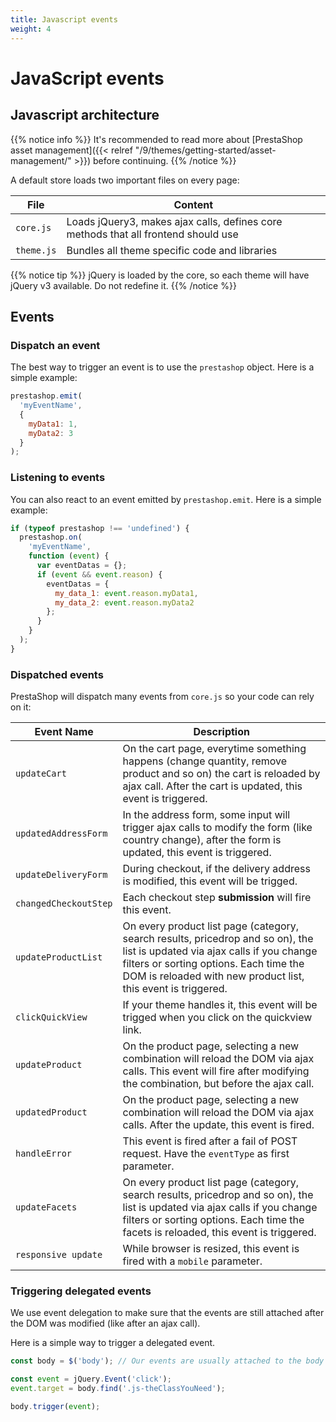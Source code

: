 ```yaml
---
title: Javascript events
weight: 4
---
```


# JavaScript events

## Javascript architecture

{{% notice info %}}
It's recommended to read more about [PrestaShop asset management]({{< relref "/9/themes/getting-started/asset-management/" >}}) before continuing.
{{% /notice %}}

A default store loads two important files on every page:

  File      | Content
  ----------| ------------------------------------------------------------------------------
  `core.js` | Loads jQuery3, makes ajax calls, defines core methods that all frontend should use
  `theme.js`| Bundles all theme specific code and libraries

{{% notice tip %}}
  jQuery is loaded by the core, so each theme will have jQuery v3 available. Do not redefine it.
{{% /notice %}}

## Events

### Dispatch an event

The best way to trigger an event is to use the `prestashop` object. Here is a simple example:

```js
prestashop.emit(
  'myEventName',
  {
    myData1: 1,
    myData2: 3
  }
);
```

### Listening to events

You can also react to an event emitted by `prestashop.emit`. Here is a simple example:

```js
if (typeof prestashop !== 'undefined') {
  prestashop.on(
    'myEventName',
    function (event) {
      var eventDatas = {};
      if (event && event.reason) {
        eventDatas = {
          my_data_1: event.reason.myData1,
          my_data_2: event.reason.myData2
        };
      }
    }
  );
}
```

### Dispatched events

PrestaShop will dispatch many events from `core.js` so your code can rely on it:

Event Name            | Description
----------------------|------------------------------------------------------------------------------------------
 `updateCart`         | On the cart page, everytime something happens (change quantity, remove product and so on) the cart is reloaded by ajax call. After the cart is updated, this event is triggered.
 `updatedAddressForm`  | In the address form, some input will trigger ajax calls to modify the form (like country change), after the form is updated, this event is triggered.
 `updateDeliveryForm` | During checkout, if the delivery address is modified, this event will be trigged.
 `changedCheckoutStep` | Each checkout step **submission** will fire this event.
 `updateProductList`  | On every product list page (category, search results, pricedrop and so on), the list is updated via ajax calls if you change filters or sorting options. Each time the DOM is reloaded with new product list, this event is triggered.
 `clickQuickView`     | If your theme handles it, this event will be trigged when you click on the quickview link.
 `updateProduct`      | On the product page, selecting a new combination will reload the DOM via ajax calls. This event will fire after modifying the combination, but before the ajax call.
 `updatedProduct`      | On the product page, selecting a new combination will reload the DOM via ajax calls. After the update, this event is fired.
 `handleError`        | This event is fired after a fail of POST request. Have the `eventType` as first parameter.
 `updateFacets`        | On every product list page (category, search results, pricedrop and so on), the list is updated via ajax calls if you change filters or sorting options. Each time the facets is reloaded, this event is triggered.
 `responsive update`  | While browser is resized, this event is fired with a `mobile` parameter.

### Triggering delegated events

We use event delegation to make sure that the events are still attached
after the DOM was modified (like after an ajax call).

Here is a simple way to trigger a delegated event.

```js
const body = $('body'); // Our events are usually attached to the body

const event = jQuery.Event('click');
event.target = body.find('.js-theClassYouNeed');

body.trigger(event);
```
